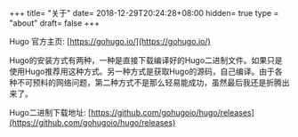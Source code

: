 +++
title= "关于"
date= 2018-12-29T20:24:28+08:00
hidden= true
type = "about"
draft= false
+++

Hugo 官方主页: [https://gohugo.io/](https://gohugo.io/)

Hugo的安装方式有两种，一种是直接下载编译好的Hugo二进制文件。如果只是使用Hugo推荐用这种方式。另一种方式是获取Hugo的源码，自己编译。由于各种不可预料的网络问题，第二种方式不是那么轻易能成功，虽然最后我还是折腾出来了。

Hugo二进制下载地址: [https://github.com/gohugoio/hugo/releases](https://github.com/gohugoio/hugo/releases)

